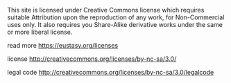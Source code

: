This site is licensed under Creative Commons license which requires suitable Attribution upon the reproduction of any work, for Non-Commercial uses only. It also requires you Share-Alike derivative works under the same or more liberal license.

read more
https://eustasy.org/licenses

license
http://creativecommons.org/licenses/by-nc-sa/3.0/

legal code
http://creativecommons.org/licenses/by-nc-sa/3.0/legalcode
